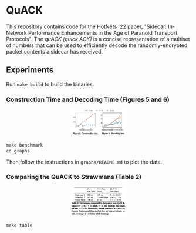 # QuACK

This repository contains code for the HotNets '22 paper,
"Sidecar: In-Network Performance Enhancements in the Age of
Paranoid Transport Protocols".
The _quACK (quick ACK)_ is a concise representation of a
multiset of numbers that can be used to efficiently decode
the randomly-encrypted packet contents a sidecar has received.

## Experiments

Run `make build` to build the binaries.

### Construction Time and Decoding Time (Figures 5 and 6)

<p align="center">
	<img src="img/figure56.png" alt="Figures 5 and 6" style="max-width:30%;height:auto">
</p>

```
make benchmark
cd graphs
```

Then follow the instructions in `graphs/README.md` to plot the data.

### Comparing the QuACK to Strawmans (Table 2)

<p align="center">
	<img src="img/table2.png" alt="Table 2" style="max-width:30%;height:auto">
</p>

```
make table
```
